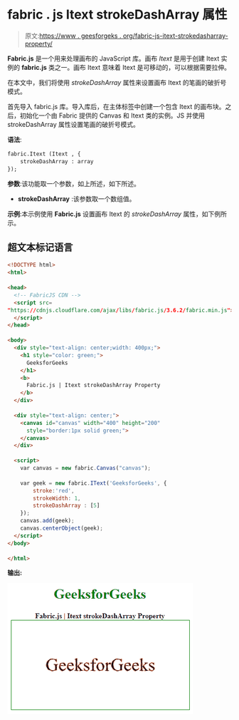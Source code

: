 # fabric . js Itext strokeDashArray 属性

> 原文:[https://www . geesforgeks . org/fabric-js-itext-strokedasharray-property/](https://www.geeksforgeeks.org/fabric-js-itext-strokedasharray-property/)

**Fabric.js** 是一个用来处理画布的 JavaScript 库。画布 *Itext* 是用于创建 Itext 实例的 **fabric.js** 类之一。画布 Itext 意味着 Itext 是可移动的，可以根据需要拉伸。

在本文中，我们将使用 *strokeDashArray* 属性来设置画布 Itext 的笔画的破折号模式。

首先导入 fabric.js 库。导入库后，在主体标签中创建一个包含 Itext 的画布块。之后，初始化一个由 Fabric 提供的 Canvas 和 Itext 类的实例。JS 并使用 strokeDashArray 属性设置笔画的破折号模式。

**语法**:

```html
fabric.Itext (Itext , {
    strokeDashArray : array
});
```

**参数**:该功能取一个参数，如上所述，如下所述。

*   **strokeDashArray** :该参数取一个数组值。

**示例**:本示例使用 **Fabric.js** 设置画布 Itext 的 *strokeDashArray* 属性，如下例所示。

## 超文本标记语言

```html
<!DOCTYPE html> 
<html> 

<head>
  <!-- FabricJS CDN -->
  <script src= 
"https://cdnjs.cloudflare.com/ajax/libs/fabric.js/3.6.2/fabric.min.js"> 
  </script> 
</head> 

<body> 
  <div style="text-align: center;width: 400px;"> 
    <h1 style="color: green;"> 
      GeeksforGeeks 
    </h1>
    <b> 
      Fabric.js | Itext strokeDashArray Property 
    </b> 
  </div> 

  <div style="text-align: center;"> 
    <canvas id="canvas" width="400" height="200"
      style="border:1px solid green;"> 
    </canvas> 
  </div> 

  <script> 
    var canvas = new fabric.Canvas("canvas"); 

    var geek = new fabric.IText('GeeksforGeeks', {
        stroke:'red',
        strokeWidth: 1,
        strokeDashArray : [5]
    });
    canvas.add(geek);
    canvas.centerObject(geek); 
  </script> 
</body> 

</html>
```

**输出:**

![](img/f1663511adfb4edda22f3d5aa4b56395.png)